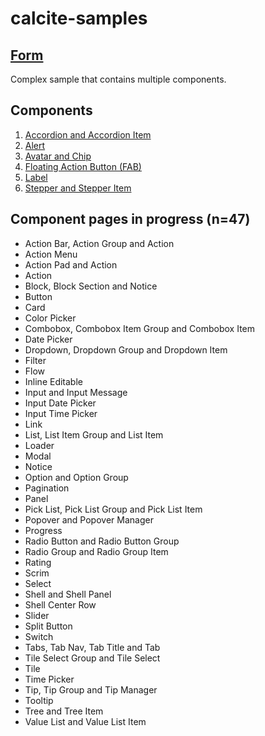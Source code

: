 # calcite-samples
## [Form](0-form.html)
Complex sample that contains multiple components.
## Components

1. [Accordion and Accordion Item](accordion.html)  
2. [Alert](alert.html)  
3. [Avatar and Chip](avatar.html)
4. [Floating Action Button (FAB)](fab.html)
5. [Label](label.html)
6. [Stepper and Stepper Item](stepper.html)  

## Component pages in progress (n=47)
- Action Bar, Action Group and Action
- Action Menu
- Action Pad and Action
- Action
- Block, Block Section and Notice
- Button
- Card
- Color Picker
- Combobox, Combobox Item Group and Combobox Item
- Date Picker
- Dropdown, Dropdown Group and Dropdown Item
- Filter
- Flow
- Inline Editable
- Input and Input Message
- Input Date Picker
- Input Time Picker
- Link
- List, List Item Group and List Item
- Loader
- Modal
- Notice
- Option and Option Group
- Pagination
- Panel
- Pick List, Pick List Group and Pick List Item
- Popover and Popover Manager
- Progress
- Radio Button and Radio Button Group
- Radio Group and Radio Group Item
- Rating
- Scrim
- Select
- Shell and Shell Panel
- Shell Center Row
- Slider
- Split Button
- Switch
- Tabs, Tab Nav, Tab Title and Tab
- Tile Select Group and Tile Select
- Tile
- Time Picker
- Tip, Tip Group and Tip Manager
- Tooltip
- Tree and Tree Item
- Value List and Value List Item
